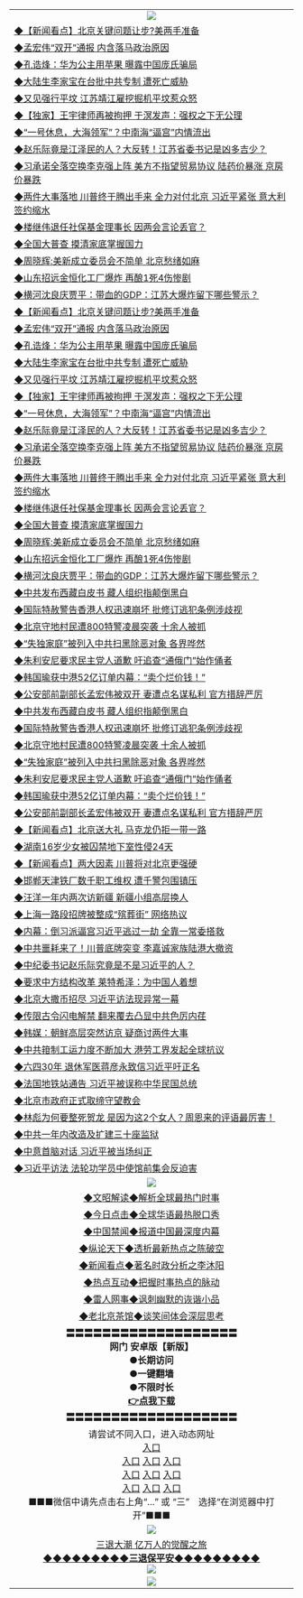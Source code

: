 <table>
  <tr>
    <td align=center><img src="https://github.com/gyhhx/image-upload/blob/master/yaowen.jpg" /></td>
  </tr>
  <tr>
<td align=left>
<a href="https://ctbtfdoocixoa.global.ssl.fastly.net/oo.aspx?name=c1023822&key=ofejcfaxcltk&from=gy">◆【新闻看点】北京关键问题让步?美两手准备</a><br/></td>
  </tr>
  <tr>
<td align=left>
<a href="https://ctbtfdoocixoa.global.ssl.fastly.net/oo.aspx?name=c1023811&key=ofejcfaxcltk&from=gy">◆孟宏伟“双开”通报 内含落马政治原因</a><br/></td>
 </tr>
  <tr>
<td align=left>
<a href="http://ctbtfdoocixoa.global.ssl.fastly.net/oo.aspx?name=c1023813&key=ofejcfaxcltk&from=gy">◆孔诰烽：华为公主用苹果 曝露中国庞氏骗局</a><br/></td>
 </tr>
   <tr>
<td align=left>
<a href="http://ctbtfdoocixoa.global.ssl.fastly.net/oo.aspx?name=c1023798&key=ofejcfaxcltk&from=gy">◆大陆生李家宝在台批中共专制 遭死亡威胁</a><br/></td>
   </tr> 
  <tr>
<td align=left>
<a href="http://ctbtfdoocixoa.global.ssl.fastly.net/oo.aspx?name=c1023823&key=ofejcfaxcltk&from=gy">◆又见强行平坟 江苏靖江雇挖掘机平坟惹众怒</a><br/></td>
  </tr> 
 <tr>
<td align=left>
<a href="http://ctbtfdoocixoa.global.ssl.fastly.net/oo.aspx?name=c1023870&key=ofejcfaxcltk&from=gy">◆【独家】王宇律师再被拘押 于溟发声：强权之下无公理</a><br/>
</td>
   </tr>
 <tr>
<td align=left>
<a href="http://ctbtfdoocixoa.global.ssl.fastly.net/oo.aspx?name=c1023614&key=ofejcfaxcltk&from=gy">◆“一号休息，大海领军”？中南海“逼宫”内情流出</a><br/>
</td>
   </tr>
 <tr>
<td align=left>
<a href="http://ctbtfdoocixoa.global.ssl.fastly.net/oo.aspx?name=c1023752&key=ofejcfaxcltk&from=gy">◆赵乐际竟是江泽民的人？大反转！江苏省委书记是凶多吉少？</a><br/></td>
  </tr>
  <tr>
<td align=left>
<a href="http://ctbtfdoocixoa.global.ssl.fastly.net/oo.aspx?name=c1023726&key=ofejcfaxcltk&from=gy">◆习承诺全落空换李克强上阵 美方不指望贸易协议 陆药价暴涨 京房价暴跌</a><br/></td>
 </tr>
   <tr>
<td align=left>
<a href="http://ctbtfdoocixoa.global.ssl.fastly.net/oo.aspx?name=c1023833&key=ofejcfaxcltk&from=gy">◆两件大事落地 川普终于腾出手来 全力对付北京 习近平紧张 意大利签约缩水</a><br/>
</td>
   </tr>
 <tr>
<td align=left>
<a href="http://ctbtfdoocixoa.global.ssl.fastly.net/oo.aspx?name=c1023773&key=ofejcfaxcltk&from=gy">◆楼继伟退任社保基金理事长 因两会言论丢官？</a><br/></td>
  </tr>
  <tr>
<td align=left>
<a href="http://ctbtfdoocixoa.global.ssl.fastly.net/oo.aspx?name=c1023844&key=ofejcfaxcltk&from=gy">◆全国大普查 摸清家底掌握国力</a><br/></td>
 </tr>
  <tr>
<td align=left>
<a href="http://ctbtfdoocixoa.global.ssl.fastly.net/oo.aspx?name=c1023854&key=ofejcfaxcltk&from=gy">◆周晓辉:美新成立委员会不简单 北京愁绪如麻</a><br/></td>
 </tr>
   <tr>
<td align=left>
<a href="http://ctbtfdoocixoa.global.ssl.fastly.net/oo.aspx?name=c1023779&key=ofejcfaxcltk&from=gy">◆山东招远金恒化工厂爆炸 再酿1死4伤惨剧</a><br/></td>
   </tr> 
  <tr>
<td align=left>
<a href="http://ctbtfdoocixoa.global.ssl.fastly.net/oo.aspx?name=c1023860&key=ofejcfaxcltk&from=gy">◆横河沈良庆贾平：带血的GDP：江苏大爆炸留下哪些警示？</a><br/></td>
  </tr> 
 <tr>
<td align=left>
<a href="https://ctbtfdoocixoa.global.ssl.fastly.net/oo.aspx?name=c1023822&key=ofejcfaxcltk&from=gy">◆【新闻看点】北京关键问题让步?美两手准备</a><br/></td>
  </tr>
  <tr>
<td align=left>
<a href="https://ctbtfdoocixoa.global.ssl.fastly.net/oo.aspx?name=c1023811&key=ofejcfaxcltk&from=gy">◆孟宏伟“双开”通报 内含落马政治原因</a><br/></td>
 </tr>
  <tr>
<td align=left>
<a href="http://ctbtfdoocixoa.global.ssl.fastly.net/oo.aspx?name=c1023813&key=ofejcfaxcltk&from=gy">◆孔诰烽：华为公主用苹果 曝露中国庞氏骗局</a><br/></td>
 </tr>
   <tr>
<td align=left>
<a href="http://ctbtfdoocixoa.global.ssl.fastly.net/oo.aspx?name=c1023798&key=ofejcfaxcltk&from=gy">◆大陆生李家宝在台批中共专制 遭死亡威胁</a><br/></td>
   </tr> 
  <tr>
<td align=left>
<a href="http://ctbtfdoocixoa.global.ssl.fastly.net/oo.aspx?name=c1023823&key=ofejcfaxcltk&from=gy">◆又见强行平坟 江苏靖江雇挖掘机平坟惹众怒</a><br/></td>
  </tr> 
 <tr>
<td align=left>
<a href="http://ctbtfdoocixoa.global.ssl.fastly.net/oo.aspx?name=c1023870&key=ofejcfaxcltk&from=gy">◆【独家】王宇律师再被拘押 于溟发声：强权之下无公理</a><br/>
</td>
   </tr>
 <tr>
<td align=left>
<a href="http://ctbtfdoocixoa.global.ssl.fastly.net/oo.aspx?name=c1023614&key=ofejcfaxcltk&from=gy">◆“一号休息，大海领军”？中南海“逼宫”内情流出</a><br/>
</td>
   </tr>
 <tr>
<td align=left>
<a href="http://ctbtfdoocixoa.global.ssl.fastly.net/oo.aspx?name=c1023752&key=ofejcfaxcltk&from=gy">◆赵乐际竟是江泽民的人？大反转！江苏省委书记是凶多吉少？</a><br/></td>
  </tr>
  <tr>
<td align=left>
<a href="http://ctbtfdoocixoa.global.ssl.fastly.net/oo.aspx?name=c1023726&key=ofejcfaxcltk&from=gy">◆习承诺全落空换李克强上阵 美方不指望贸易协议 陆药价暴涨 京房价暴跌</a><br/></td>
 </tr>
   <tr>
<td align=left>
<a href="http://ctbtfdoocixoa.global.ssl.fastly.net/oo.aspx?name=c1023833&key=ofejcfaxcltk&from=gy">◆两件大事落地 川普终于腾出手来 全力对付北京 习近平紧张 意大利签约缩水</a><br/>
</td>
   </tr>
 <tr>
<td align=left>
<a href="http://ctbtfdoocixoa.global.ssl.fastly.net/oo.aspx?name=c1023773&key=ofejcfaxcltk&from=gy">◆楼继伟退任社保基金理事长 因两会言论丢官？</a><br/></td>
  </tr>
  <tr>
<td align=left>
<a href="http://ctbtfdoocixoa.global.ssl.fastly.net/oo.aspx?name=c1023844&key=ofejcfaxcltk&from=gy">◆全国大普查 摸清家底掌握国力</a><br/></td>
 </tr>
  <tr>
<td align=left>
<a href="http://ctbtfdoocixoa.global.ssl.fastly.net/oo.aspx?name=c1023854&key=ofejcfaxcltk&from=gy">◆周晓辉:美新成立委员会不简单 北京愁绪如麻</a><br/></td>
 </tr>
   <tr>
<td align=left>
<a href="http://ctbtfdoocixoa.global.ssl.fastly.net/oo.aspx?name=c1023779&key=ofejcfaxcltk&from=gy">◆山东招远金恒化工厂爆炸 再酿1死4伤惨剧</a><br/></td>
   </tr> 
  <tr>
<td align=left>
<a href="http://ctbtfdoocixoa.global.ssl.fastly.net/oo.aspx?name=c1023860&key=ofejcfaxcltk&from=gy">◆横河沈良庆贾平：带血的GDP：江苏大爆炸留下哪些警示？</a><br/></td>
  </tr> 
 <tr>
<td align=left>
<a href="http://ctbtfdoocixoa.global.ssl.fastly.net/oo.aspx?name=c1023847&key=ofejcfaxcltk&from=gy">◆中共发布西藏白皮书 藏人组织指颠倒黑白</a><br/>
</td>
   </tr>
 <tr>
<td align=left>
<a href="http://ctbtfdoocixoa.global.ssl.fastly.net/oo.aspx?name=c1023851&key=ofejcfaxcltk&from=gy">◆国际特赦警告香港人权迅速崩坏 批修订逃犯条例涉歧视</a><br/>
</td>
   </tr>
 <tr>
<td align=left>
<a href="http://ctbtfdoocixoa.global.ssl.fastly.net/oo.aspx?name=c1023725&key=ofejcfaxcltk&from=gy">◆北京守地村民遭800特警凌晨突袭 十余人被抓</a><br/></td>
  </tr>
  <tr>
<td align=left>
<a href="http://ctbtfdoocixoa.global.ssl.fastly.net/oo.aspx?name=c1023865&key=ofejcfaxcltk&from=gy">◆“失独家庭”被列入中共扫黑除恶对象 各界哗然</a><br/></td>
 </tr>
   <tr>
<td align=left>
<a href="http://ctbtfdoocixoa.global.ssl.fastly.net/oo.aspx?name=c1023848&key=ofejcfaxcltk&from=gy">◆朱利安尼要求民主党人道歉 吁追查“通俄门”始作俑者</a><br/>
</td>
   </tr>
 <tr>
<td align=left>
<a href="http://ctbtfdoocixoa.global.ssl.fastly.net/oo.aspx?name=c1023819&key=ofejcfaxcltk&from=gy">◆韩国瑜获中港52亿订单内幕：“卖个烂价钱！”</a><br/>
</td>
   </tr>
<tr>
<td align=left>
<a href="https://ctbtfdoocixoa.global.ssl.fastly.net/oo.aspx?name=c1023841&key=ofejcfaxcltk&from=gy">◆公安部前副部长孟宏伟被双开 妻遭点名谋私利 官方措辞严厉</a><br/>
</td>       
 <tr>
<td align=left>
<a href="http://ctbtfdoocixoa.global.ssl.fastly.net/oo.aspx?name=c1023847&key=ofejcfaxcltk&from=gy">◆中共发布西藏白皮书 藏人组织指颠倒黑白</a><br/>
</td>
   </tr>
 <tr>
<td align=left>
<a href="http://ctbtfdoocixoa.global.ssl.fastly.net/oo.aspx?name=c1023851&key=ofejcfaxcltk&from=gy">◆国际特赦警告香港人权迅速崩坏 批修订逃犯条例涉歧视</a><br/>
</td>
   </tr>
 <tr>
<td align=left>
<a href="http://ctbtfdoocixoa.global.ssl.fastly.net/oo.aspx?name=c1023725&key=ofejcfaxcltk&from=gy">◆北京守地村民遭800特警凌晨突袭 十余人被抓</a><br/></td>
  </tr>
  <tr>
<td align=left>
<a href="http://ctbtfdoocixoa.global.ssl.fastly.net/oo.aspx?name=c1023865&key=ofejcfaxcltk&from=gy">◆“失独家庭”被列入中共扫黑除恶对象 各界哗然</a><br/></td>
 </tr>
   <tr>
<td align=left>
<a href="http://ctbtfdoocixoa.global.ssl.fastly.net/oo.aspx?name=c1023848&key=ofejcfaxcltk&from=gy">◆朱利安尼要求民主党人道歉 吁追查“通俄门”始作俑者</a><br/>
</td>
   </tr>
 <tr>
<td align=left>
<a href="http://ctbtfdoocixoa.global.ssl.fastly.net/oo.aspx?name=c1023819&key=ofejcfaxcltk&from=gy">◆韩国瑜获中港52亿订单内幕：“卖个烂价钱！”</a><br/>
</td>
   </tr>
<tr>
<td align=left>
<a href="https://ctbtfdoocixoa.global.ssl.fastly.net/oo.aspx?name=c1023841&key=ofejcfaxcltk&from=gy">◆公安部前副部长孟宏伟被双开 妻遭点名谋私利 官方措辞严厉</a><br/>
</td>       
  <tr>
<td align=left>
<a href="https://ctbtfdoocixoa.global.ssl.fastly.net/oo.aspx?name=c1023524&key=ofejcfaxcltk&from=gy">◆【新闻看点】北京送大礼 马克龙仍拒一带一路</a><br/></td>
  </tr>
  <tr>
<td align=left>
<a href="https://ctbtfdoocixoa.global.ssl.fastly.net/oo.aspx?name=c1023420&key=ofejcfaxcltk&from=gy">◆湖南16岁少女被囚禁地下室性侵24天</a><br/></td>
 </tr>
  <tr>
<td align=left>
<a href="http://ctbtfdoocixoa.global.ssl.fastly.net/oo.aspx?name=c1023510&key=ofejcfaxcltk&from=gy">◆【新闻看点】两大因素 川普将对北京更强硬</a><br/></td>
 </tr>
   <tr>
<td align=left>
<a href="http://ctbtfdoocixoa.global.ssl.fastly.net/oo.aspx?name=c1023537&key=ofejcfaxcltk&from=gy">◆邯郸天津铁厂数千职工维权 遭千警包围镇压</a><br/></td>
   </tr> 
  <tr>
<td align=left>
<a href="http://ctbtfdoocixoa.global.ssl.fastly.net/oo.aspx?name=c1023556&key=ofejcfaxcltk&from=gy">◆汪洋一年内两次访新疆 新疆小组高层换人</a><br/></td>
  </tr> 
 <tr>
<td align=left>
<a href="http://ctbtfdoocixoa.global.ssl.fastly.net/oo.aspx?name=c1023565&key=ofejcfaxcltk&from=gy">◆上海一路段招牌被整成“殡葬街” 网络热议</a><br/>
</td>
   </tr>
 <tr>
<td align=left>
<a href="http://ctbtfdoocixoa.global.ssl.fastly.net/oo.aspx?name=c1023316&key=ofejcfaxcltk&from=gy">◆内幕：倒习派逼宫习近平逃过一劫 全靠一常委搭救</a><br/>
</td>
   </tr>
 <tr>
<td align=left>
<a href="http://ctbtfdoocixoa.global.ssl.fastly.net/oo.aspx?name=c1023419&key=ofejcfaxcltk&from=gy">◆中共噩耗来了！川普底牌突变 李嘉诚家族陆港大撤资</a><br/></td>
  </tr>
  <tr>
<td align=left>
<a href="http://ctbtfdoocixoa.global.ssl.fastly.net/oo.aspx?name=c1023245&key=ofejcfaxcltk&from=gy">◆中纪委书记赵乐际究竟是不是习近平的人？</a><br/></td>
 </tr>
   <tr>
<td align=left>
<a href="http://ctbtfdoocixoa.global.ssl.fastly.net/oo.aspx?name=c1023538&key=ofejcfaxcltk&from=gy">◆要求中方结构改革 莱特希泽：为中国人着想</a><br/>
</td>
   </tr>
 <tr>
<td align=left>
<a href="http://ctbtfdoocixoa.global.ssl.fastly.net/oo.aspx?name=c1023407&key=ofejcfaxcltk&from=gy">◆北京大撒币招尽 习近平访法现异常一幕</a><br/></td>
  </tr>
  <tr>
<td align=left>
<a href="http://ctbtfdoocixoa.global.ssl.fastly.net/oo.aspx?name=c1023563&key=ofejcfaxcltk&from=gy">◆传限古令闪电解禁 翻来覆去凸显中共色厉内荏</a><br/></td>
 </tr>
  <tr>
<td align=left>
<a href="http://ctbtfdoocixoa.global.ssl.fastly.net/oo.aspx?name=c1023482&key=ofejcfaxcltk&from=gy">◆韩媒：朝鲜高层突然访京 疑商讨两件大事</a><br/></td>
 </tr>
   <tr>
<td align=left>
<a href="http://ctbtfdoocixoa.global.ssl.fastly.net/oo.aspx?name=c1023562&key=ofejcfaxcltk&from=gy">◆中共箝制工运力度不断加大 港劳工界发起全球抗议</a><br/></td>
   </tr> 
  <tr>
<td align=left>
<a href="http://ctbtfdoocixoa.global.ssl.fastly.net/oo.aspx?name=c1023491&key=ofejcfaxcltk&from=gy">◆六四30年 退休军医蒋彦永致信习近平吁正名</a><br/></td>
  </tr> 
 <tr>
<td align=left>
<a href="http://ctbtfdoocixoa.global.ssl.fastly.net/oo.aspx?name=c1023564&key=ofejcfaxcltk&from=gy">◆法国地铁站通告 习近平被误称中华民国总统</a><br/>
</td>
   </tr>
 <tr>
<td align=left>
<a href="http://ctbtfdoocixoa.global.ssl.fastly.net/oo.aspx?name=c1023552&key=ofejcfaxcltk&from=gy">◆北京市政府正式取缔守望教会</a><br/>
</td>
   </tr>
 <tr>
<td align=left>
<a href="http://ctbtfdoocixoa.global.ssl.fastly.net/oo.aspx?name=c1023271&key=ofejcfaxcltk&from=gy">◆林彪为何要整死贺龙 是因为这2个女人？周恩来的评语最厉害！</a><br/></td>
  </tr>
  <tr>
<td align=left>
<a href="http://ctbtfdoocixoa.global.ssl.fastly.net/oo.aspx?name=c1023551&key=ofejcfaxcltk&from=gy">◆中共一年内改造及扩建三十座监狱</a><br/></td>
 </tr>
   <tr>
<td align=left>
<a href="http://ctbtfdoocixoa.global.ssl.fastly.net/oo.aspx?name=c1023342&key=ofejcfaxcltk&from=gy">◆中意首脑对话 习近平被当场纠正</a><br/>
</td>
   </tr>
 <tr>
<td align=left>
<a href="http://ctbtfdoocixoa.global.ssl.fastly.net/oo.aspx?name=c1023473&key=ofejcfaxcltk&from=gy">◆习近平访法 法轮功学员中使馆前集会反迫害</a><br/>
</td>
   </tr>      
 <tr>
    <td align=center><img src="https://github.com/gyhhx/image-upload/blob/master/ogate-c.JPG" /></td>
  </tr>
  <tr>
   <td align=center>
<a href="http://ctbtfdoocixoa.global.ssl.fastly.net/oo.aspx?name=c816857&key=ofejcfaxcltk&from=gy&tag=9973110">◆文昭解读◆解析全球最热门时事</a><br/>
    </td>
  </tr>
   <tr>
   <td align=center> 
<a href="http://ctbtfdoocixoa.global.ssl.fastly.net/oo.aspx?name=c816850&key=ofejcfaxcltk&from=gy&tag=9877">◆今日点击◆全球华语最热脱口秀</a><br/>
    </td>
  </tr>
  <tr>
  <td align=center>
<a href="http://ctbtfdoocixoa.global.ssl.fastly.net/oo.aspx?name=c816860&key=ofejcfaxcltk&from=gy&tag=99733110">◆中国禁闻◆报道中国最深度内幕</a><br/>
   </tr>
  <tr>
     <td align=center>
<a href="http://ctbtfdoocixoa.global.ssl.fastly.net/oo.aspx?name=c816855&key=ofejcfaxcltk&from=gy&tag=997110">◆纵论天下◆透析最新热点之陈破空</a><br/>
   </tr>
   <tr>
      <td align=center>
<a href="http://ctbtfdoocixoa.global.ssl.fastly.net/oo.aspx?name=c838308&key=ofejcfaxcltk&from=gy&tag=9973110">◆新闻看点◆著名时政分析之李沐阳</a><br/>
   </tr>
   <tr>
     <td align=center>
<a href="http://ctbtfdoocixoa.global.ssl.fastly.net/oo.aspx?name=c816852&key=ofejcfaxcltk&from=gy&tag=9733110">◆热点互动◆把握时事热点的脉动</a><br/>
   </tr>
   <tr>
      <td align=center>
<a href="http://ctbtfdoocixoa.global.ssl.fastly.net/oo.aspx?name=c816694&key=ofejcfaxcltk&from=gy&tag=93310">◆雷人网事◆讽刺幽默的诙谐小品</a><br/>
   </tr>
   <tr>
    <td align=center>
<a href="http://ctbtfdoocixoa.global.ssl.fastly.net/oo.aspx?name=c816650&key=ofejcfaxcltk&from=gy&tag=9973110">◆老北京茶馆◆谈笑间体会深层思考</a><br/>
   </tr>
  <tr>
    <td align=center>
 <b>〓〓〓〓〓〓〓〓〓〓〓〓〓〓〓〓〓〓〓<br/>网门 安卓版【新版】<br/> ●长期访问<br/> ●一键翻墙<br/>  ●不限时长<br/> 
 <a href="	https://share.weiyun.com/5XFXrAy">👉<b>点我下载</a><br/>〓〓〓〓〓〓〓〓〓〓〓〓〓〓〓〓〓〓〓<br/>
    </td>
    </tr>
   <tr>
    <td align=center>请尝试不同入口，进入动态网址<br/>
      <a href="https://cors.io/?https://gitlab.com/ofile/up/raw/master/show.htm#ogHome">入口</a><br/>
      <a href="https://s3.us-east-2.amazonaws.com/ogateo/show.htm">入口</a>
      <a href="https://s3.ca-central-1.amazonaws.com/ogatec/show.htm">入口</a>
      <a href="https://s3.ap-southeast-2.amazonaws.com/ogatey/show.htm">入口</a><br/>
      <a href="https://s3.ap-northeast-2.amazonaws.com/ogates/show.htm">入口</a>
      <a href="https://s3.eu-central-1.amazonaws.com/ogatef/show.htm">入口</a>
      <a href="https://s3.ap-south-1.amazonaws.com/ogatem/show.htm">入口</a><br/>
      <a href="https://s3-us-west-1.amazonaws.com/ogaten/show.htm">入口</a>
      <a href="https://s3.eu-west-2.amazonaws.com/ogatel/show.htm">入口</a>
      <a href="https://s3.ap-northeast-1.amazonaws.com/ogatet/show.htm">入口</a><br/>
      ■■■微信中请先点击右上角“...” 或 “三”　选择“在浏览器中打开”■■■<b><br/>
    </td>
  </tr>
  <tr>
    <td align=center><img src="https://github.com/gyhhx/image-upload/blob/master/3.jpg" /> </td>
</tr>
  <tr>  
  <td align=center>
  <a href="http://ctbtfdoocixoa.global.ssl.fastly.net/oo.aspx?name=c894205&key=ofejcfaxcltk&from=gy&tag=9973110">三退大潮 亿万人的觉醒之旅</a><br/>
      <a href="http://ctbtfdoocixoa.global.ssl.fastly.net/oo.aspx?name=ogQuit.aspx&key=ofejcfaxcltk&from=gy"><b>◆◆◆◆◆◆◆◆◆三退保平安◆◆◆◆◆◆◆◆◆<br/></a>
      <img src="https://github.com/gyhhx/image-upload/blob/master/3t.jpg" /><br/>
      </td>
  </tr>
   <tr>
    <td align=center><img src="https://raw.githubusercontent.com/oGate2/Up/master/oGate_640.jpg"/></td>
  </tr>
</table>


